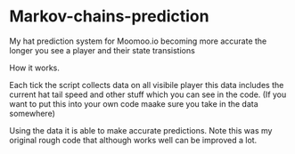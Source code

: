 # Markov-chains-prediction
My hat prediction system for Moomoo.io becoming more accurate the longer you see a player and their state transistions

How it works. 

Each tick the script collects data on all visibile player this data includes the current hat tail speed and other stuff which you can see in the code. (If you want to put this into your own code maake sure you take in the data somewhere)

Using the data it is able to make accurate predictions. Note this was my original rough code that although works well can be improved a lot.
